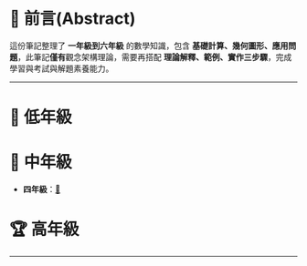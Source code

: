 # 📘 前言(Abstract)

這份筆記整理了 **一年級到六年級** 的數學知識，包含 **基礎計算、幾何圖形、應用問題**，此筆記**僅有**觀念架構理論，需要再搭配 **理論解釋、範例、實作三步驟**，完成學習與考試與解題素養能力。

---

# 🏫 低年級

# 📖 中年級

- **四年級**：[🔗](國小數學/四年級數學.md)

# 🏆 高年級

---

<!-- - ~~[🔢 一年級](國小數學/一年級數學.md)~~ -->
<!-- - ~~[✖️ 二年級](國小數學/二年級數學.md)~~ -->
<!-- - ~~[➗ 三年級](國小數學/三年級數學.md)~~ -->
<!-- - ~~[📏 四年級](國小數學/四年級數學.md)~~ -->
<!-- - ~~[📐 五年級](國小數學/五年級數學.md)~~ -->
<!-- - ~~[📊 六年級](國小數學/六年級數學.md)~~ -->
